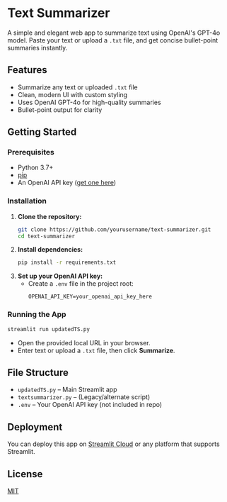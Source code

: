 # Text Summarizer

A simple and elegant web app to summarize text using OpenAI's GPT-4o model. Paste your text or upload a `.txt` file, and get concise bullet-point summaries instantly.

## Features
- Summarize any text or uploaded `.txt` file
- Clean, modern UI with custom styling
- Uses OpenAI GPT-4o for high-quality summaries
- Bullet-point output for clarity

## Getting Started

### Prerequisites
- Python 3.7+
- [pip](https://pip.pypa.io/en/stable/)
- An OpenAI API key ([get one here](https://platform.openai.com/account/api-keys))

### Installation
1. **Clone the repository:**
   ```bash
   git clone https://github.com/yourusername/text-summarizer.git
   cd text-summarizer
   ```
2. **Install dependencies:**
   ```bash
   pip install -r requirements.txt
   ```
3. **Set up your OpenAI API key:**
   - Create a `.env` file in the project root:
     ```env
     OPENAI_API_KEY=your_openai_api_key_here
     ```

### Running the App
```bash
streamlit run updatedTS.py
```

- Open the provided local URL in your browser.
- Enter text or upload a `.txt` file, then click **Summarize**.

## File Structure
- `updatedTS.py` – Main Streamlit app
- `textsummarizer.py` – (Legacy/alternate script)
- `.env` – Your OpenAI API key (not included in repo)

## Deployment
You can deploy this app on [Streamlit Cloud](https://streamlit.io/cloud) or any platform that supports Streamlit.

## License
[MIT](LICENSE)
 
